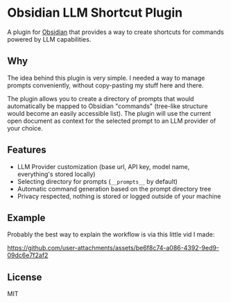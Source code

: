 # Obsidian LLM Shortcut Plugin

A plugin for [Obsidian](https://obsidian.md) that provides a way to create shortcuts for commands powered by LLM capabilities.

## Why

The idea behind this plugin is very simple. I needed a way to manage prompts conveniently, without copy-pasting my stuff here and there.

The plugin allows you to create a directory of prompts that would automatically be mapped to Obsidian "commands" (tree-like structure would become an easily accessible list). The plugin will use the current open document as context for the selected prompt to an LLM provider of your choice.

## Features

- LLM Provider customization (base url, API key, model name, everything's stored locally)
- Selecting directory for prompts (`__prompts__` by default)
- Automatic command generation based on the prompt directory tree
- Privacy respected, nothing is stored or logged outside of your machine

## Example

Probably the best way to explain the workflow is via this little vid I made:

<https://github.com/user-attachments/assets/be6f8c74-a086-4392-9ed9-09dc6e7f2af2>

## License

MIT
